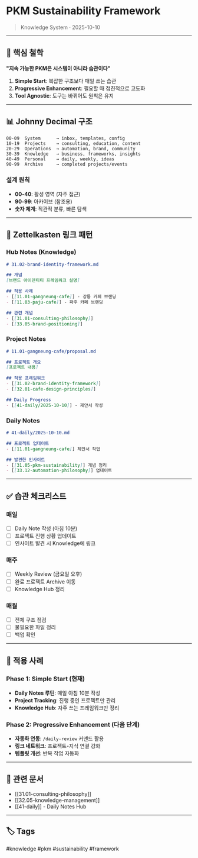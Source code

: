 # PKM Sustainability Framework

> Knowledge System · 2025-10-10

---

## 🎯 핵심 철학

**"지속 가능한 PKM은 시스템이 아니라 습관이다"**

1. **Simple Start**: 복잡한 구조보다 매일 쓰는 습관
2. **Progressive Enhancement**: 필요할 때 점진적으로 고도화
3. **Tool Agnostic**: 도구는 바뀌어도 원칙은 유지

---

## 📊 Johnny Decimal 구조

```
00-09  System      → inbox, templates, config
10-19  Projects    → consulting, education, content
20-29  Operations  → automation, brand, community
30-39  Knowledge   → business, frameworks, insights
40-49  Personal    → daily, weekly, ideas
90-99  Archive     → completed projects/events
```

### 설계 원칙
- **00-40**: 활성 영역 (자주 접근)
- **90-99**: 아카이브 (참조용)
- **숫자 체계**: 직관적 분류, 빠른 탐색

---

## 🔗 Zettelkasten 링크 패턴

### Hub Notes (Knowledge)
```markdown
# 31.02-brand-identity-framework.md

## 개념
[브랜드 아이덴티티 프레임워크 설명]

## 적용 사례
- [[11.01-gangneung-cafe]] - 강릉 카페 브랜딩
- [[11.03-paju-cafe]] - 파주 카페 브랜딩

## 관련 개념
- [[31.01-consulting-philosophy]]
- [[33.05-brand-positioning]]
```

### Project Notes
```markdown
# 11.01-gangneung-cafe/proposal.md

## 프로젝트 개요
[프로젝트 내용]

## 적용 프레임워크
- [[31.02-brand-identity-framework]]
- [[32.01-cafe-design-principles]]

## Daily Progress
- [[41-daily/2025-10-10]] - 제안서 작성
```

### Daily Notes
```markdown
# 41-daily/2025-10-10.md

## 프로젝트 업데이트
- [[11.01-gangneung-cafe]] 제안서 작업

## 발견한 인사이트
- [[31.05-pkm-sustainability]] 개념 정리
- [[33.12-automation-philosophy]] 업데이트
```

---

## ✅ 습관 체크리스트

### 매일
- [ ] Daily Note 작성 (아침 10분)
- [ ] 프로젝트 진행 상황 업데이트
- [ ] 인사이트 발견 시 Knowledge에 링크

### 매주
- [ ] Weekly Review (금요일 오후)
- [ ] 완료 프로젝트 Archive 이동
- [ ] Knowledge Hub 정리

### 매월
- [ ] 전체 구조 점검
- [ ] 불필요한 파일 정리
- [ ] 백업 확인

---

## 📝 적용 사례

### Phase 1: Simple Start (현재)
- **Daily Notes 루틴**: 매일 아침 10분 작성
- **Project Tracking**: 진행 중인 프로젝트만 관리
- **Knowledge Hub**: 자주 쓰는 프레임워크만 정리

### Phase 2: Progressive Enhancement (다음 단계)
- **자동화 연동**: `/daily-review` 커맨드 활용
- **링크 네트워크**: 프로젝트-지식 연결 강화
- **템플릿 개선**: 반복 작업 자동화

---

## 🔗 관련 문서

- [[31.01-consulting-philosophy]]
- [[32.05-knowledge-management]]
- [[41-daily]] - Daily Notes Hub

---

## 🏷️ Tags

#knowledge #pkm #sustainability #framework
